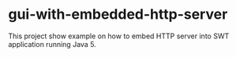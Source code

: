 # gui-with-embedded-http-server

This project show example on how to embed HTTP server into SWT application running Java 5.

